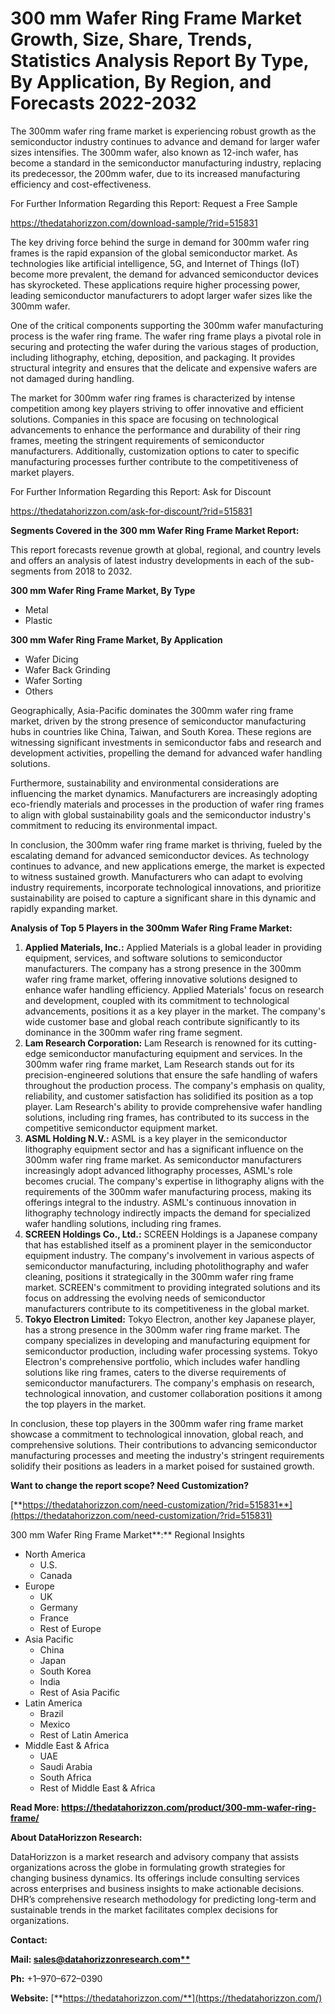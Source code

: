 ﻿# **300 mm Wafer Ring Frame Market Growth, Size, Share, Trends, Statistics Analysis Report By Type, By Application, By Region, and Forecasts 2022-2032**
The 300mm wafer ring frame market is experiencing robust growth as the semiconductor industry continues to advance and demand for larger wafer sizes intensifies. The 300mm wafer, also known as 12-inch wafer, has become a standard in the semiconductor manufacturing industry, replacing its predecessor, the 200mm wafer, due to its increased manufacturing efficiency and cost-effectiveness.

For Further Information Regarding this Report: Request a Free Sample

<https://thedatahorizzon.com/download-sample/?rid=515831>

The key driving force behind the surge in demand for 300mm wafer ring frames is the rapid expansion of the global semiconductor market. As technologies like artificial intelligence, 5G, and Internet of Things (IoT) become more prevalent, the demand for advanced semiconductor devices has skyrocketed. These applications require higher processing power, leading semiconductor manufacturers to adopt larger wafer sizes like the 300mm wafer.

One of the critical components supporting the 300mm wafer manufacturing process is the wafer ring frame. The wafer ring frame plays a pivotal role in securing and protecting the wafer during the various stages of production, including lithography, etching, deposition, and packaging. It provides structural integrity and ensures that the delicate and expensive wafers are not damaged during handling.

The market for 300mm wafer ring frames is characterized by intense competition among key players striving to offer innovative and efficient solutions. Companies in this space are focusing on technological advancements to enhance the performance and durability of their ring frames, meeting the stringent requirements of semiconductor manufacturers. Additionally, customization options to cater to specific manufacturing processes further contribute to the competitiveness of market players.

For Further Information Regarding this Report: Ask for Discount

<https://thedatahorizzon.com/ask-for-discount/?rid=515831>

**Segments Covered in the 300 mm Wafer Ring Frame Market Report:**

This report forecasts revenue growth at global, regional, and country levels and offers an analysis of latest industry developments in each of the sub-segments from 2018 to 2032.

**300 mm Wafer Ring Frame Market, By Type**

- Metal
- Plastic

**300 mm Wafer Ring Frame Market, By Application**

- Wafer Dicing
- Wafer Back Grinding
- Wafer Sorting
- Others


Geographically, Asia-Pacific dominates the 300mm wafer ring frame market, driven by the strong presence of semiconductor manufacturing hubs in countries like China, Taiwan, and South Korea. These regions are witnessing significant investments in semiconductor fabs and research and development activities, propelling the demand for advanced wafer handling solutions.

Furthermore, sustainability and environmental considerations are influencing the market dynamics. Manufacturers are increasingly adopting eco-friendly materials and processes in the production of wafer ring frames to align with global sustainability goals and the semiconductor industry's commitment to reducing its environmental impact.

In conclusion, the 300mm wafer ring frame market is thriving, fueled by the escalating demand for advanced semiconductor devices. As technology continues to advance, and new applications emerge, the market is expected to witness sustained growth. Manufacturers who can adapt to evolving industry requirements, incorporate technological innovations, and prioritize sustainability are poised to capture a significant share in this dynamic and rapidly expanding market.




**Analysis of Top 5 Players in the 300mm Wafer Ring Frame Market:**

1. **Applied Materials, Inc.:** Applied Materials is a global leader in providing equipment, services, and software solutions to semiconductor manufacturers. The company has a strong presence in the 300mm wafer ring frame market, offering innovative solutions designed to enhance wafer handling efficiency. Applied Materials' focus on research and development, coupled with its commitment to technological advancements, positions it as a key player in the market. The company's wide customer base and global reach contribute significantly to its dominance in the 300mm wafer ring frame segment.
1. **Lam Research Corporation:** Lam Research is renowned for its cutting-edge semiconductor manufacturing equipment and services. In the 300mm wafer ring frame market, Lam Research stands out for its precision-engineered solutions that ensure the safe handling of wafers throughout the production process. The company's emphasis on quality, reliability, and customer satisfaction has solidified its position as a top player. Lam Research's ability to provide comprehensive wafer handling solutions, including ring frames, has contributed to its success in the competitive semiconductor equipment market.
1. **ASML Holding N.V.:** ASML is a key player in the semiconductor lithography equipment sector and has a significant influence on the 300mm wafer ring frame market. As semiconductor manufacturers increasingly adopt advanced lithography processes, ASML's role becomes crucial. The company's expertise in lithography aligns with the requirements of the 300mm wafer manufacturing process, making its offerings integral to the industry. ASML's continuous innovation in lithography technology indirectly impacts the demand for specialized wafer handling solutions, including ring frames.
1. **SCREEN Holdings Co., Ltd.:** SCREEN Holdings is a Japanese company that has established itself as a prominent player in the semiconductor equipment industry. The company's involvement in various aspects of semiconductor manufacturing, including photolithography and wafer cleaning, positions it strategically in the 300mm wafer ring frame market. SCREEN's commitment to providing integrated solutions and its focus on addressing the evolving needs of semiconductor manufacturers contribute to its competitiveness in the global market.
1. **Tokyo Electron Limited:** Tokyo Electron, another key Japanese player, has a strong presence in the 300mm wafer ring frame market. The company specializes in developing and manufacturing equipment for semiconductor production, including wafer processing systems. Tokyo Electron's comprehensive portfolio, which includes wafer handling solutions like ring frames, caters to the diverse requirements of semiconductor manufacturers. The company's emphasis on research, technological innovation, and customer collaboration positions it among the top players in the market.

In conclusion, these top players in the 300mm wafer ring frame market showcase a commitment to technological innovation, global reach, and comprehensive solutions. Their contributions to advancing semiconductor manufacturing processes and meeting the industry's stringent requirements solidify their positions as leaders in a market poised for sustained growth.



**Want to change the report scope? Need Customization?**

[**https://thedatahorizzon.com/need-customization/?rid=515831**](https://thedatahorizzon.com/need-customization/?rid=515831)

300 mm Wafer Ring Frame Market**:** Regional Insights

- North America
  - U.S.
  - Canada
- Europe
  - UK
  - Germany
  - France
  - Rest of Europe
- Asia Pacific
  - China
  - Japan
  - South Korea
  - India
  - Rest of Asia Pacific
- Latin America
  - Brazil
  - Mexico
  - Rest of Latin America
- Middle East & Africa
  - UAE
  - Saudi Arabia
  - South Africa
  - Rest of Middle East & Africa

**Read More: https://thedatahorizzon.com/product/300-mm-wafer-ring-frame/**

**About DataHorizzon Research:**

DataHorizzon is a market research and advisory company that assists organizations across the globe in formulating growth strategies for changing business dynamics. Its offerings include consulting services across enterprises and business insights to make actionable decisions. DHR’s comprehensive research methodology for predicting long-term and sustainable trends in the market facilitates complex decisions for organizations.

**Contact:**

**Mail: [sales@datahorizzonresearch.com**](mailto:sales@datahorizzonresearch.com)**

**Ph:** +1–970–672–0390

**Website:** [**https://thedatahorizzon.com/**](https://thedatahorizzon.com/)




